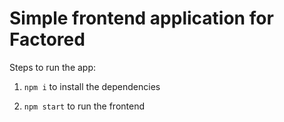 # Simple frontend application for Factored

Steps to run the app:

1. `npm i` to install the dependencies
 
2. `npm start` to run the frontend